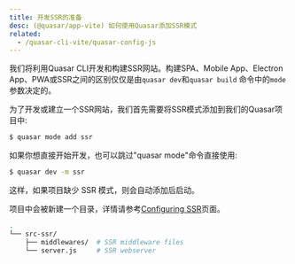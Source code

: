 ```yaml
---
title: 开发SSR的准备
desc: (@quasar/app-vite) 如何使用Quasar添加SSR模式
related:
  - /quasar-cli-vite/quasar-config-js
---
```


我们将利用Quasar CLI开发和构建SSR网站。构建SPA、Mobile App、Electron App、PWA或SSR之间的区别仅仅是由`quasar dev`和`quasar build` 命令中的`mode`参数决定的。

为了开发或建立一个SSR网站，我们首先需要将SSR模式添加到我们的Quasar项目中:

```bash
$ quasar mode add ssr
```
如果你想直接开始开发，也可以跳过"quasar mode"命令直接使用:

```bash
$ quasar dev -m ssr
```
这样，如果项目缺少 SSR 模式，则会自动添加后启动。

项目中会被新建一个目录，详情请参考[Configuring SSR](/quasar-cli-vite/developing-ssr/configuring-ssr)页面。

```bash
.
└── src-ssr/
    ├── middlewares/  # SSR middleware files
    └── server.js     # SSR webserver
```
